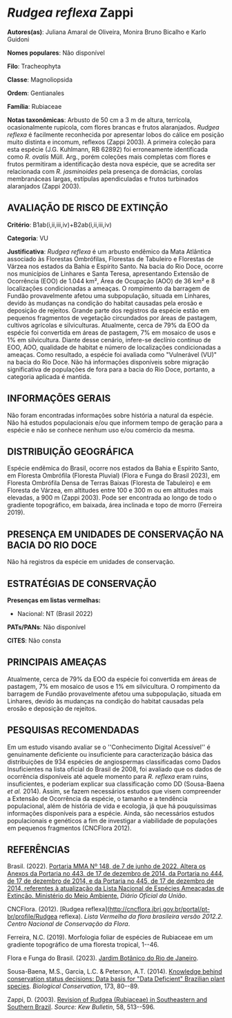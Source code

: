 # *Rudgea reflexa* Zappi

**Autores(as)**: Juliana Amaral de Oliveira, Monira Bruno Bicalho e Karlo Guidoni

**Nomes populares**: Não disponível

**Filo**: Tracheophyta

**Classe**: Magnoliopsida

**Ordem**: Gentianales

**Família**: Rubiaceae

**Notas taxonômicas**: Arbusto de 50 cm a 3 m de altura, terrícola, ocasionalmente rupícola, com flores brancas e frutos alaranjados.  *Rudgea reflexa* é facilmente reconhecida por apresentar lobos do cálice em posição muito distinta e incomum, reflexos (Zappi 2003). A primeira coleção para esta espécie (J.G. Kuhlmann, RB 62892) foi erroneamente identificada como *R. ovalis* Müll. Arg., porém coleções mais completas com flores e frutos permitiram a identificação desta nova espécie, que se acredita ser relacionada com *R. jasminoides* pela presença de domácias, corolas membranáceas largas, estípulas apendiculadas e frutos turbinados alaranjados (Zappi 2003).

## AVALIAÇÃO DE RISCO DE EXTINÇÃO

**Critério**: B1ab(i,ii,iii,iv)+B2ab(i,ii,iii,iv)

**Categoria**: VU

**Justificativa**: *Rudgea reflexa* é um arbusto endêmico da Mata Atlântica associado às Florestas Ombrófilas, Florestas de Tabuleiro e Florestas de Várzea nos estados da Bahia e Espírito Santo. Na bacia do Rio Doce, ocorre nos municípios de Linhares e Santa Teresa, apresentando Extensão de Ocorrência (EOO) de 1.044 km², Área de Ocupação (AOO) de 36 km² e 8 localizações condicionadas a ameaças. O rompimento da barragem de Fundão provavelmente afetou uma subpopulação, situada em Linhares, devido às mudanças na condição do habitat causadas pela erosão e deposição de rejeitos. Grande parte dos registros da espécie estão em pequenos fragmentos de vegetação circundados por áreas de pastagem, cultivos agrícolas e silviculturas. Atualmente, cerca de 79% da EOO da espécie foi convertida em áreas de pastagem, 7% em mosaico de usos e 1% em silvicultura. Diante desse cenário, infere-se declínio contínuo de EOO, AOO, qualidade de habitat e número de
localizações condicionadas a ameaças. Como resultado, a espécie foi avaliada como "Vulnerável (VU)" na bacia do Rio Doce. Não há informações disponíveis sobre migração significativa de populações de fora para a bacia do Rio Doce, portanto, a categoria aplicada é mantida.

## INFORMAÇÕES GERAIS

Não foram encontradas informações sobre história a natural da espécie.  Não há estudos populacionais e/ou que informem tempo de geração para a espécie e não se conhece nenhum uso e/ou comércio da mesma.

## DISTRIBUIÇÃO GEOGRÁFICA

Espécie endêmica do Brasil, ocorre nos estados da Bahia e Espírito Santo, em Floresta Ombrófila (Floresta Pluvial) (Flora e Funga do Brasil 2023), em Floresta Ombrófila Densa de Terras Baixas (Floresta de Tabuleiro) e em Floresta de Várzea, em altitudes entre 100 e 300 m ou em altitudes mais elevadas, a 900 m (Zappi 2003). Pode ser encontrada ao longo de todo o gradiente topográfico, em baixada, área inclinada e topo de morro (Ferreira 2019).

## PRESENÇA EM UNIDADES DE CONSERVAÇÃO NA BACIA DO RIO DOCE

Não há registros da espécie em unidades de conservação.

## ESTRATÉGIAS DE CONSERVAÇÃO

**Presenças em listas vermelhas:**

-   Nacional: NT (Brasil 2022)

**PATs/PANs**: Não disponível

**CITES**: Não consta

## PRINCIPAIS AMEAÇAS

Atualmente, cerca de 79% da EOO da espécie foi convertida em áreas de pastagem, 7% em mosaico de usos e 1% em silvicultura. O rompimento da barragem de Fundão provavelmente afetou uma subpopulação, situada em Linhares, devido às mudanças na condição do habitat causadas pela erosão e deposição de rejeitos.

## PESQUISAS RECOMENDADAS

Em um estudo visando avaliar se o ''Conhecimento Digital Acessível'' é genuinamente deficiente ou insuficiente para caracterização básica das distribuições de 934 espécies de angiospermas classificadas como Dados Insuficientes na lista oficial do Brasil de 2008, foi avaliado que os dados de ocorrência disponíveis até aquele momento para *R. reflexa* eram ruins, insuficientes, e poderiam explicar sua classificação como DD (Sousa-Baena *et al.* 2014). Assim, se fazem necessários estudos que visem compreender a Extensão de Ocorrência da espécie, o tamanho e a tendência populacional, além de história de vida e ecologia, já que há pouquíssimas informações disponíveis para a espécie. Ainda, são necessários estudos populacionais e genéticos a fim de investigar a viabilidade de populações em pequenos fragmentos (CNCFlora 2012).

## REFERÊNCIAS

Brasil. (2022). [Portaria MMA Nº 148, de 7 de junho de 2022. Altera os Anexos da Portaria no 443, de 17 de dezembro de 2014, da Portaria no 444, de 17 de dezembro de 2014, e da Portaria no 445, de 17 de dezembro de 2014, referentes à atualização da Lista Nacional de Espécies Ameaçadas de Extinção. Ministério do Meio Ambiente.](https://in.gov.br/en/web/dou/-/portaria-mma-n-148-de-7-de-junho-de-2022-406272733) *Diário Oficial da União*.

CNCFlora. (2012). [Rudgea reflexa](http://cncflora.jbrj.gov.br/portal/pt-br/profile/Rudgea reflexa).  *Lista Vermelha da flora brasileira versão 2012.2. Centro Nacional de Conservação da Flora*.

Ferreira, N.C. (2019). Morfologia foliar de espécies de Rubiaceae em um gradiente topográfico de uma floresta tropical, 1--46.

Flora e Funga do Brasil. (2023). [Jardim Botânico do Rio de Janeiro](http://floradobrasil.jbrj.gov.br/reflora/listaBrasil/ConsultaPublicaUC/ResultadoDaConsultaNovaConsulta.do#CondicaoTaxonCP).

Sousa-Baena, M.S., Garcia, L.C. & Peterson, A.T. (2014). [Knowledge behind conservation status decisions: Data basis for \"Data Deficient\" Brazilian plant species](https://doi.org/10.1016/j.biocon.2013.06.034).  *Biological Conservation*, 173, 80--89.

Zappi, D. (2003). [Revision of Rudgea (Rubiaceae) in Southeastern and Southern Brazil](https://doi.org/10.2307/4111145). *Source: Kew Bulletin*, 58, 513--596.
